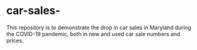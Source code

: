 
<!-- README.md is generated from README.Rmd. Please edit that file -->

# car-sales-

<!-- badges: start -->

<!-- badges: end -->

This repository is to demonstrate the drop in car sales in Maryland
during the COVID-19 pandemic, both in new and used car sale numbers and
prices.
